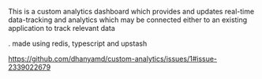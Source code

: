 This is a custom analytics dashboard which provides and updates real-time data-tracking and analytics which may be connected either to an existing application to track relevant data

. made using redis, typescript and upstash


https://github.com/dhanyamd/custom-analytics/issues/1#issue-2339022679
